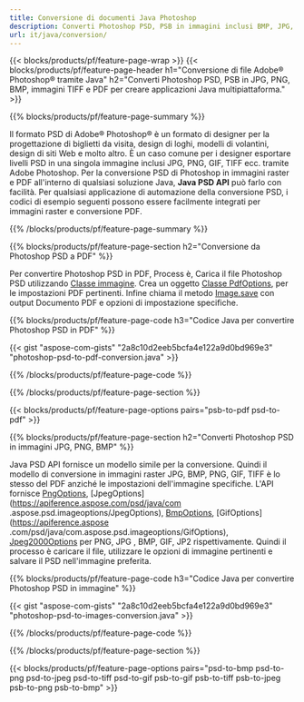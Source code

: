 ```yaml
---
title: Conversione di documenti Java Photoshop
description: Converti Photoshop PSD, PSB in immagini inclusi BMP, JPG, PNG, TIFF e PDF tramite la libreria Java.
url: it/java/conversion/
---
```


{{< blocks/products/pf/feature-page-wrap >}}
{{< blocks/products/pf/feature-page-header h1="Conversione di file Adobe® Photoshop® tramite Java" h2="Converti Photoshop PSD, PSB in JPG, PNG, BMP, immagini TIFF e PDF per creare applicazioni Java multipiattaforma." >}}

{{% blocks/products/pf/feature-page-summary %}}

Il formato PSD di Adobe® Photoshop® è un formato di designer per la progettazione di biglietti da visita, design di loghi, modelli di volantini, design di siti Web e molto altro. È un caso comune per i designer esportare livelli PSD in una singola immagine inclusi JPG, PNG, GIF, TIFF ecc. tramite Adobe Photoshop. Per la conversione PSD di Photoshop in immagini raster e PDF all'interno di qualsiasi soluzione Java, **Java PSD API** può farlo con facilità. Per qualsiasi applicazione di automazione della conversione PSD, i codici di esempio seguenti possono essere facilmente integrati per immagini raster e conversione PDF.

{{% /blocks/products/pf/feature-page-summary  %}}

{{% blocks/products/pf/feature-page-section  h2="Conversione da Photoshop PSD a PDF" %}}

Per convertire Photoshop PSD in PDF, Process è, Carica il file Photoshop PSD utilizzando [Classe immagine](https://apiference.aspose.com/psd/java/com.aspose.psd/Image). Crea un oggetto [Classe PdfOptions](https://apiference.aspose.com/psd/java/com.aspose.psd.imageoptions/PdfOptions), per le impostazioni PDF pertinenti. Infine chiama il metodo [Image.save](https://apiference.aspose.com/psd/java/com.aspose.psd/Image#save-java.lang.String-com.aspose.psd.ImageOptionsBase-) con output Documento PDF e opzioni di impostazione specifiche.

{{% blocks/products/pf/feature-page-code h3="Codice Java per convertire Photoshop PSD in PDF" %}}

{{< gist "aspose-com-gists" "2a8c10d2eeb5bcfa4e122a9d0bd969e3" "photoshop-psd-to-pdf-conversion.java" >}}

{{% /blocks/products/pf/feature-page-code  %}}

{{% /blocks/products/pf/feature-page-section %}}

{{< blocks/products/pf/feature-page-options pairs="psb-to-pdf psd-to-pdf" >}}

{{% blocks/products/pf/feature-page-section  h2="Converti Photoshop PSD in immagini JPG, PNG, BMP" %}}

Java PSD API fornisce un modello simile per la conversione. Quindi il modello di conversione in immagini raster JPG, BMP, PNG, GIF, TIFF è lo stesso del PDF anziché le impostazioni dell'immagine specifiche. L'API fornisce [PngOptions](https://apiference.aspose.com/psd/java/com.aspose.psd.imageoptions/PngOptions), [JpegOptions](https://apiference.aspose.com/psd/java/com .aspose.psd.imageoptions/JpegOptions), [BmpOptions](https://apiference.aspose.com/psd/java/com.aspose.psd.imageoptions/BmpOptions), [GifOptions](https://apiference.aspose .com/psd/java/com.aspose.psd.imageoptions/GifOptions), [Jpeg2000Options](https://apiference.aspose.com/psd/java/com.aspose.psd.imageoptions/Jpeg2000Options) per PNG, JPG , BMP, GIF, JP2 rispettivamente. Quindi il processo è caricare il file, utilizzare le opzioni di immagine pertinenti e salvare il PSD nell'immagine preferita.

{{% blocks/products/pf/feature-page-code h3="Codice Java per convertire Photoshop PSD in immagine" %}}

{{< gist "aspose-com-gists" "2a8c10d2eeb5bcfa4e122a9d0bd969e3" "photoshop-psd-to-images-conversion.java" >}}

{{% /blocks/products/pf/feature-page-code  %}}

{{% /blocks/products/pf/feature-page-section %}}

{{< blocks/products/pf/feature-page-options pairs="psd-to-bmp psd-to-png psd-to-jpeg psd-to-tiff psd-to-gif psb-to-gif psb-to-tiff psb-to-jpeg psb-to-png psb-to-bmp" >}}
